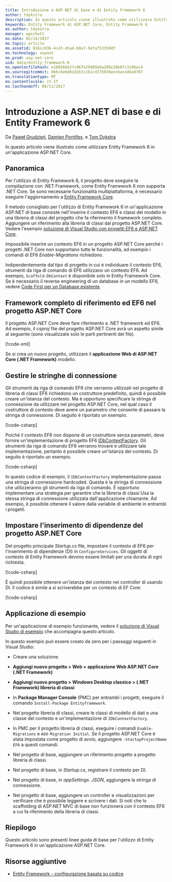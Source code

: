 ```yaml
---
title: Introduzione a ASP.NET di base e di Entity Framework 6
author: tdykstra
description: In questo articolo viene illustrato come utilizzare Entity Framework 6 in un'applicazione ASP.NET Core.
keywords: Entity Framework di ASP.NET Core, Entity Framework 6
ms.author: tdykstra
manager: wpickett
ms.date: 02/24/2017
ms.topic: article
ms.assetid: 016cc836-4c43-45a4-b9a7-9efaf53350df
ms.technology: aspnet
ms.prod: asp.net-core
uid: data/entity-framework-6
ms.openlocfilehash: e186568e27c067e29985b8a286e26b87c3186ac4
ms.sourcegitcommit: 0b6c8e6d81d2b3c161cd375036eecbace46a9707
ms.translationtype: MT
ms.contentlocale: it-IT
ms.lasthandoff: 08/11/2017
---
```

# <a name="getting-started-with-aspnet-core-and-entity-framework-6"></a>Introduzione a ASP.NET di base e di Entity Framework 6

Da [Paweł Grudzień](https://github.com/pgrudzien12), [Damien Pontifex](https://github.com/DamienPontifex), e [Tom Dykstra](https://github.com/tdykstra)

In questo articolo viene illustrato come utilizzare Entity Framework 6 in un'applicazione ASP.NET Core.

## <a name="overview"></a>Panoramica

Per l'utilizzo di Entity Framework 6, il progetto deve eseguire la compilazione con .NET Framework, come Entity Framework 6 non supporta .NET Core. Se sono necessarie funzionalità multipiattaforma, è necessario eseguire l'aggiornamento a [Entity Framework Core](https://docs.efproject.net).

Il metodo consigliato per l'utilizzo di Entity Framework 6 in un'applicazione ASP.NET di base consiste nell'inserire il contesto EF6 e classi del modello in una libreria di classi del progetto che fa riferimento il framework completo. Aggiungere un riferimento alla libreria di classi dal progetto ASP.NET Core. Vedere l'esempio [soluzione di Visual Studio con progetti EF6 e ASP.NET Core](https://github.com/aspnet/Docs/tree/master/aspnetcore/data/entity-framework-6/sample/).

Impossibile inserire un contesto EF6 in un progetto ASP.NET Core perché i progetti .NET Core non supportano tutte le funzionalità, ad esempio i comandi di EF6 *Enable-Migrations* richiedono.

Indipendentemente dal tipo di progetto in cui è individuare il contesto EF6, strumenti da riga di comando di EF6 utilizzano un contesto EF6. Ad esempio, `Scaffold-DbContext` è disponibile solo in Entity Framework Core. Se è necessario il reverse engineering di un database in un modello EF6, vedere [Code First per un Database esistente](https://msdn.microsoft.com/jj200620).

## <a name="reference-full-framework-and-ef6-in-the-aspnet-core-project"></a>Framework completo di riferimento ed EF6 nel progetto ASP.NET Core

Il progetto ASP.NET Core deve fare riferimento a .NET framework ed EF6. Ad esempio, il *csproj* file del progetto ASP.NET Core avrà un aspetto simile al seguente (sono visualizzate solo le parti pertinenti del file).

[!code-xml[](entity-framework-6/sample/MVCCore/MVCCore.csproj?range=3-9&highlight=2)]

Se si crea un nuovo progetto, utilizzare il **applicazione Web di ASP.NET Core (.NET Framework)** modello.

## <a name="handle-connection-strings"></a>Gestire le stringhe di connessione

Gli strumenti da riga di comando EF6 che verranno utilizzati nel progetto di libreria di classi EF6 richiedono un costruttore predefinito, quindi è possibile creare un'istanza del contesto. Ma è opportuno specificare la stringa di connessione da utilizzare nel progetto ASP.NET Core, nel qual caso il costruttore di contesto deve avere un parametro che consente di passare la stringa di connessione. Di seguito è riportato un esempio.

[!code-csharp[](entity-framework-6/sample/EF6/SchoolContext.cs?name=snippet_Constructor)]

Poiché il contesto EF6 non dispone di un costruttore senza parametri, deve fornire un'implementazione di progetto EF6 [IDbContextFactory](https://msdn.microsoft.com/library/hh506876). Gli strumenti da riga di comando EF6 verranno trovare e utilizzare tale implementazione, pertanto è possibile creare un'istanza del contesto. Di seguito è riportato un esempio.

[!code-csharp[](entity-framework-6/sample/EF6/SchoolContextFactory.cs?name=snippet_IDbContextFactory)]

In questo codice di esempio, il `IDbContextFactory` implementazione passa una stringa di connessione hardcoded. Questa è la stringa di connessione che utilizzeranno gli strumenti da riga di comando. È opportuno implementare una strategia per garantire che la libreria di classi Usa la stessa stringa di connessione utilizzata dall'applicazione chiamante. Ad esempio, è possibile ottenere il valore dalla variabile di ambiente in entrambi i progetti.

## <a name="set-up-dependency-injection-in-the-aspnet-core-project"></a>Impostare l'inserimento di dipendenze del progetto ASP.NET Core

Del progetto principale *Startup.cs* file, impostare il contesto di EF6 per l'inserimento di dipendenze (DI) in `ConfigureServices`. Gli oggetti di contesto di Entity Framework devono essere limitati per una durata di ogni richiesta.

[!code-csharp[](entity-framework-6/sample/MVCCore/Startup.cs?name=snippet_ConfigureServices&highlight=5)]

È quindi possibile ottenere un'istanza del contesto nei controller di usando DI. Il codice è simile a si scriverebbe per un contesto di EF Core:

[!code-csharp[](entity-framework-6/sample/MVCCore/Controllers/StudentsController.cs?name=snippet_ContextInController)]

## <a name="sample-application"></a>Applicazione di esempio

Per un'applicazione di esempio funzionante, vedere il [soluzione di Visual Studio di esempio](https://github.com/aspnet/Docs/tree/master/aspnetcore/data/entity-framework-6/sample/) che accompagna questo articolo.

In questo esempio può essere creato da zero per i passaggi seguenti in Visual Studio:

* Creare una soluzione.

* **Aggiungi nuovo progetto > Web > applicazione Web ASP.NET Core (.NET Framework)**

* **Aggiungi nuovo progetto > Windows Desktop classico > (.NET Framework) libreria di classi**

* In **Package Manager Console** (PMC) per entrambi i progetti, eseguire il comando `Install-Package Entityframework`.

* Nel progetto libreria di classi, creare le classi di modello di dati e una classe del contesto e un'implementazione di `IDbContextFactory`.

* In PMC per il progetto libreria di classi, eseguire i comandi `Enable-Migrations` e `Add-Migration Initial`. Se il progetto ASP.NET Core è stata impostata come progetto di avvio, aggiungere `-StartupProjectName EF6` a questi comandi.

* Nel progetto di base, aggiungere un riferimento progetto a progetto libreria di classi.

* Nel progetto di base, in *Startup.cs*, registrare il contesto per DI.

* Nel progetto di base, in *appSettings. JSON*, aggiungere la stringa di connessione.

* Nel progetto di base, aggiungere un controller e visualizzazioni per verificare che è possibile leggere e scrivere i dati. Si noti che lo scaffolding di ASP.NET MVC di base non funzionerà con il contesto EF6 a cui fa riferimento della libreria di classi.

## <a name="summary"></a>Riepilogo

Questo articolo sono presenti linee guida di base per l'utilizzo di Entity Framework 6 in un'applicazione ASP.NET Core.

## <a name="additional-resources"></a>Risorse aggiuntive

* [Entity Framework - configurazione basata su codice](https://msdn.microsoft.com/data/jj680699.aspx)
